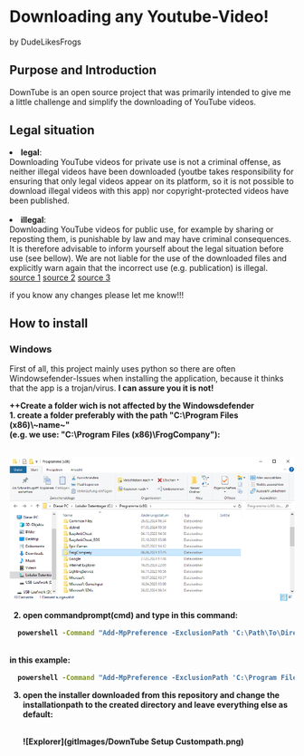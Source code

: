 # Downloading any Youtube-Video!
by DudeLikesFrogs

## Purpose and Introduction

DownTube is an open source project that was primarily intended to give me a little challenge and simplify the downloading of YouTube videos.

## Legal situation

<li><b>legal</b>:
<br>Downloading YouTube videos for private use is not a criminal offense, as neither illegal videos have been downloaded 
(youtbe takes responsibility for ensuring that only legal videos appear on its platform, so it is not possible to download illegal videos with this app)
nor copyright-protected videos have been published.</li>
<br>
<li><b>illegal</b>:
<br>Downloading YouTube videos for public use, for example by sharing or reposting them, is punishable by law and may have criminal consequences.
It is therefore advisable to inform yourself about the legal situation before use (see bellow).
We are not liable for the use of the downloaded files and explicitly warn again that the incorrect use (e.g. publication) is illegal.</li>
<a href="https://www.saferinternet.at/themen/urheberrechte/9-rechtliche-fragen-zu-youtube-was-ist-erlaubt-was-nicht#:~:text=Alles%20darüber%20hinaus%2C%20also%20Verbreitung,und%20ist%20daher%20nicht%20erlaubt."> source 1</a>
<a href="https://www.allrecht.de/alles-was-recht-ist/youtube-videos-downloaden-legal-oder-nicht/"> source 2</a>
<a href="https://praxistipps.chip.de/download-von-youtube-videos-legal-oder-nicht_9496"> source 3</a>
<p>if you know any changes please let me know!!!</p>

## How to install
### Windows
First of all, this project mainly uses python so there are often Windowsefender-Issues when installing the application, because it thinks that the app is a trojan/virus.
<b>I can assure you it is not! <br>

<p>
  ++Create a folder wich is not affected by the Windowsdefender <br>
  1. create a folder preferably with the path "C:\Program Files (x86)\~name~" <br>
  (e.g. we use: "C:\Program Files (x86)\FrogCompany"):
  
  <br>![Explorer](gitImages/Explorer.png)
  
  2. open commandprompt(cmd) and type in this command:

  ``` cmd
    powershell -Command "Add-MpPreference -ExclusionPath 'C:\Path\To\Directory'"
  ```
  <br>
    in this example:
  <br>
  
  ``` cmd
    powershell -Command "Add-MpPreference -ExclusionPath 'C:\Program Files (x86)\FrogCompany'"
  ```
  
  3. open the installer downloaded from this repository and change the installationpath to the created directory
     and leave everything else as default:

     <br>![Explorer](gitImages/DownTube Setup Custompath.png)
</p>



